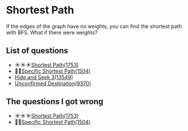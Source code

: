 Shortest Path
====================
If the edges of the graph have no weights, you can find the shortest path with BFS. What if there were weights?

List of questions
-------------------

- ☀️☀️☀️[Shortest Path(1753)](https://github.com/yoru4890/coding_test/blob/main/baekjoon/shortest_path/1753.md)
- 🌟🌟[Specific Shortest Path(1504)](https://github.com/yoru4890/coding_test/blob/main/baekjoon/shortest_path/1504.md)
- [Hide and Seek 3(13549)](https://github.com/yoru4890/coding_test/blob/main/baekjoon/shortest_path/13549.md)
- [Unconfirmed Destination(9370)](https://github.com/yoru4890/coding_test/blob/main/baekjoon/shortest_path/9370.md)


The questions I got wrong
--------------------------

- ☀️☀️☀️[Shortest Path(1753)](https://github.com/yoru4890/coding_test/blob/main/baekjoon/shortest_path/1753.md)
- 🌟🌟[Specific Shortest Path(1504)](https://github.com/yoru4890/coding_test/blob/main/baekjoon/shortest_path/1504.md)
